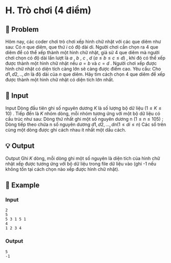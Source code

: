 # H. Trò chơi (4 điểm)

## 📖 Problem

Hôm nay, các coder chơi trò chơi xếp hình chữ nhật với các que diêm như sau: Có
$n$
que diêm, que thứ
$i$
có độ dài di. Người chơi cần chọn ra
$4$
que diêm để có thể xếp thành một hình chữ nhật, giả sử
$4$
que diêm mà người chơi chọn có độ dài lần lượt là
$a$
,
$b$
,
$c$
,
$d$
$(a≤b≤c≤d)$
, khi đó có thể xếp được thành một hình chữ nhật nếu
$a=b$
và
$c=d$
. Người chơi xếp được hình chữ nhật có diện tích càng lớn sẽ càng được điểm cao.
Yêu cầu: Cho
$d1,d2, ..,dn$
là độ dài của
$n$
que diêm. Hãy tìm cách chọn
$4$
que diêm để xếp được thành một hình chữ nhật có diện tích lớn nhất.


## 🧩 Input

Input
Dòng đầu tiên ghi số nguyên dương
$K$
là số lượng bộ dữ liệu
$(1 ≤K≤ 10)$
. Tiếp đến là
$K$
nhóm dòng,
mỗi nhóm tương ứng với một bộ dữ liệu có cấu trúc như sau:
Dòng thứ nhất ghi một số nguyên dương n
$(1 ≤n≤ 105)$
;
Dòng tiếp theo chứa n số nguyên dương
$d1,d2, ...,dn(1 ≤di≤n)$
Các số trên cùng một dòng được ghi cách nhau ít nhất một dấu cách.


## 💡 Output

Output
Ghi
$K$
dòng, mỗi dòng ghi một số nguyên là diện tích của hình chữ nhật xếp được tương ứng với bộ dữ liệu trong file dữ liệu vào (ghi -1 nếu không tồn tại cách chọn nào xếp được hình chữ nhật).


## 🧠 Example

### Input

```text
2
5
5 3 1 5 1
4
1 2 3 4
```

### Output

```text
5
-1
```


